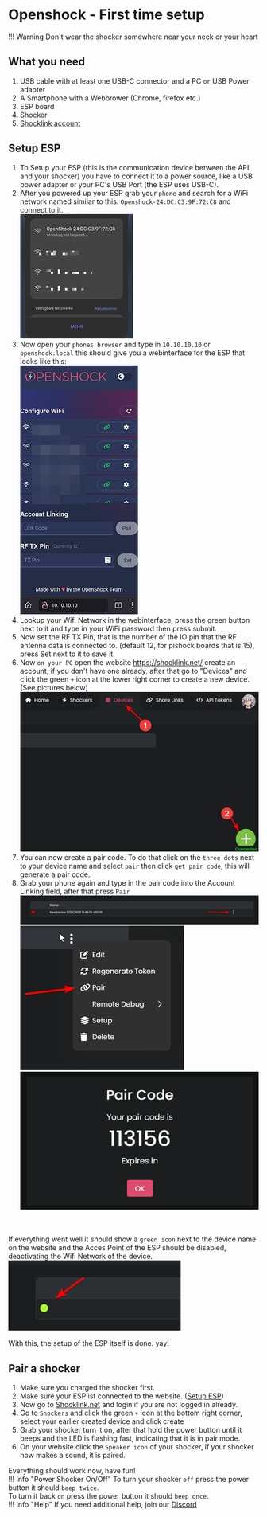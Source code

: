 # Openshock - First time setup

!!! Warning
    Don't wear the shocker somewhere near your neck or your heart  

## What you need
1. USB cable with at least one USB-C connector and a PC ``or`` USB Power adapter
2. A Smartphone with a Webbrower (Chrome, firefox etc.)
3. ESP board
4. Shocker
5. [Shocklink account](https://shocklink.net/)




## Setup ESP


1. To Setup your ESP (this is the communication device between the API and your shocker) you have to connect it to a power source, like a USB power adapter or your PC's USB Port (the ESP uses USB-C).
2. After you powered up your ESP grab your ``phone`` and search for a WiFi network named similar to this: ``Openshock-24:DC:C3:9F:72:C8`` and connect to it.  
![Image "Find add Button"](../static/guides/first-setup/WiFioverview.png)  
3. Now open your ``phones browser`` and type in ``10.10.10.10`` or ``openshock.local`` this should give you a webinterface for the ESP that looks like this:  
![Image "Find add Button"](../static/guides/first-setup/ESPWebGUI.png)  
4. Lookup your Wifi Network in the webinterface, press the green button next to it and type in your WiFi password then press submit.
5. Now set the RF TX Pin, that is the number of the IO pin that the RF antenna data is connected to. (default 12, for pishock boards that is 15), press Set next to it to save it.
6. Now ``on your PC`` open the website https://shocklink.net/ create an account, if you don't have one already, after that go to "Devices" and click the green ``+`` icon at the lower right corner to create a new device. (See pictures below)  
![Image "Find add Button"](../static/guides/first-setup/findaddbutton3.png)  
7. You can now create a pair code. To do that click on the ``three dots`` next to your device name and select ``pair`` then click ``get pair code``, this will generate a pair code.
8. Grab your phone again and type in the pair code into the Account Linking field, after that press ``Pair``  
![Image "Find add Button"](../static/guides/first-setup/devicecontextmenu.png)  
![Image "Find add Button"](../static/guides/first-setup/findpaircode.png)  
![Image "Find add Button"](../static/guides/first-setup/paircodeexample.png)  
<br></br>

If everything went well it should show a ``green icon`` next to the device name on the website and the Acces Point of the ESP should be disabled, deactivating the Wifi Network of the device.  
![Image "Find add Button"](../static/guides/first-setup/checkifonline.png)  

With this, the setup of the ESP itself is done. yay!


## Pair a shocker
1. Make sure you charged the shocker first.
2. Make sure your ESP ist connected to the website. ([Setup ESP](#setup-esp))
3. Now go to [Shocklink.net](https://shocklink.net/) and login if you are not logged in already.
4. Go to ``Shockers`` and click the green ``+`` icon at the bottom right corner, select your earlier created device and click create
5. Grab your shocker turn it on, after that hold the power button until it beeps and the LED is flashing fast, indicating that it is in pair mode.
6. On your website click the ``Speaker icon`` of your shocker, if your shocker now makes a sound, it is paired.
  
Everything should work now, have fun!  
!!! Info "Power Shocker On/Off"
    To turn your shocker ``off`` press the power button it should ``beep twice``.  
    To turn it back ``on`` press the power button it should ``beep once``.  
!!! Info "Help"
    If you need additional help, join our [Discord](https://shocklink.net/discord)
